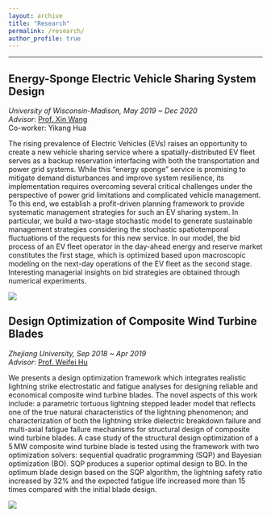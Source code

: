 ```yaml
---
layout: archive
title: "Research"
permalink: /research/
author_profile: true
---
```


------
## Energy-Sponge Electric Vehicle Sharing System Design
*University of Wisconsin-Madison, May 2019 ~ Dec 2020*  
*Advisor*:  [Prof. Xin Wang](https://directory.engr.wisc.edu/ie/Faculty/Wang_Xin/)  
Co-worker: Yikang Hua  

The rising prevalence of Electric Vehicles (EVs) raises an opportunity to create a new vehicle sharing service where a spatially-distributed EV fleet serves as a backup reservation interfacing with both the transportation and power grid systems. While this “energy sponge” service is promising to mitigate demand disturbances and improve system resilience, its implementation requires overcoming several critical challenges under the perspective of power grid limitations and complicated vehicle management. To this end, we establish a profit-driven planning framework to provide systematic management strategies for such an EV sharing system. In particular, we build a two-stage stochastic model to generate sustainable management strategies considering the stochastic spatiotemporal fluctuations of the requests for this new service. In our model, the bid process of an EV fleet operator in the day-ahead energy and reserve market constitutes the first stage, which is optimized based upon macroscopic modeling on the next-day operations of the EV fleet as the second stage. Interesting managerial insights on bid strategies are obtained through numerical experiments. 

![](http://www.wentaozhao.org/files/EVS_system.png)

## Design Optimization of Composite Wind Turbine Blades
*Zhejiang University, Sep 2018 ~ Apr 2019*  
*Advisor*:  [Prof. Weifei Hu](https://person.zju.edu.cn/en/0018087/)

We presents a design optimization framework which integrates realistic lightning strike electrostatic and fatigue analyses for designing reliable and economical composite wind turbine blades. The novel aspects of this work include: a parametric tortuous lightning stepped leader model that reflects one of the true natural characteristics of the lightning phenomenon; and characterization of both the lightning strike dielectric breakdown failure and multi-axial fatigue failure mechanisms for structural design of composite wind turbine blades. A case study of the structural design optimization of a 5 MW composite wind turbine blade is tested using the framework with two optimization solvers: sequential quadratic programming (SQP) and Bayesian optimization (BO). SQP produces a superior optimal design to BO. In the optimum blade design based on the SQP algorithm, the lightning safety ratio increased by 32% and the expected fatigue life increased more than 15 times compared with the initial blade design.

![](http://www.wentaozhao.org/files/WindTurbine.png)

